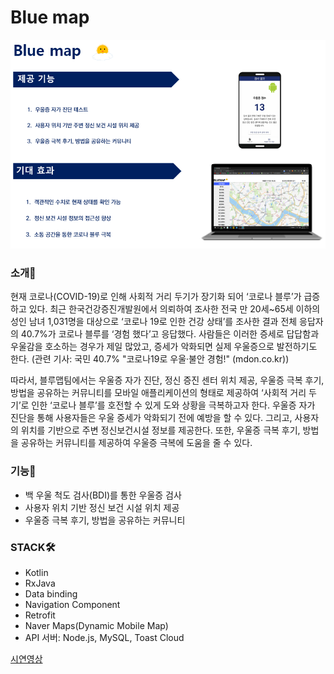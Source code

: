 # Blue map

 <img src="./bluemap.png"></img> 

### 소개📖
현재 코로나(COVID-19)로 인해 사회적 거리 두기가 장기화 되어 ‘코로나 블루’가 급증하고 있다.
최근 한국건강증진개발원에서 의뢰하여 조사한 전국 만 20세~65세 이하의 성인 남녀 1,031명을 대상으로 ‘코로나 19로 인한 건강 상태’를 조사한 결과
전체 응답자의 40.7%가 코로나 블루를 ‘경험 했다’고 응답했다.
사람들은 이러한 증세로 답답함과 우울감을 호소하는 경우가 제일 많았고, 증세가 악화되면 실제 우울증으로 발전하기도 한다.
(관련 기사: 국민 40.7% "코로나19로 우울·불안 경험!" (mdon.co.kr))

따라서, 블루맵팀에서는 우울증 자가 진단, 정신 증진 센터 위치 제공, 우울증 극복 후기,
방법을 공유하는 커뮤니티를 모바일 애플리케이션의 형태로 제공하여 ‘사회적 거리 두기’로 인한 ‘코로나 블루’를 호전할 수 있게 도와 상황을 극복하고자 한다.
우울증 자가 진단을 통해 사용자들은 우울 증세가 악화되기 전에 예방을 할 수 있다.
그리고, 사용자의 위치를 기반으로 주변 정신보건시설 정보를 제공한다.
또한, 우울증 극복 후기, 방법을 공유하는 커뮤니티를 제공하여 우울증 극복에 도움을 줄 수 있다.

### 기능🔧
- 백 우울 척도 검사(BDI)를 통한 우울증 검사
- 사용자 위치 기반 정신 보건 시설 위치 제공
- 우울증 극복 후기, 방법을 공유하는 커뮤니티

### STACK🛠
- Kotlin
- RxJava
- Data binding
- Navigation Component
- Retrofit
- Naver Maps(Dynamic Mobile Map)
- API 서버: Node.js, MySQL, Toast Cloud

[시연영상](https://www.youtube.com/watch?v=zXRzkeUgGnc&ab_channel=%EA%B3%B5%EC%B1%84%EC%9A%B4)

